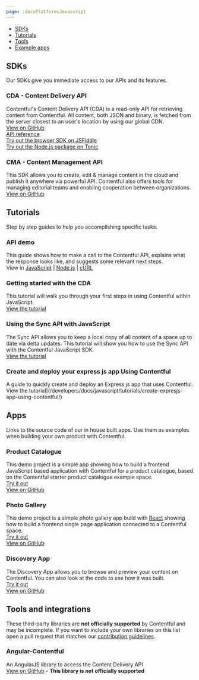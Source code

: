 ```yaml
---
page: :docsPlatformsJavascript
---
```


- [SDKs](#sdks)
- [Tutorials](#tutorials)
- [Tools](#tools-and-integrations)
- [Example apps](#apps)

## SDKs
Our SDKs give you immediate access to our APIs and its features.

### CDA - Content Delivery API<br>
Contentful's Content Delivery API (CDA) is a read-only API for retrieving content from Contentful. All content, both JSON and binary, is fetched from the server closest to an user's location by using our global CDN.<br>
[View on GitHub](https://github.com/contentful/contentful.js)<br>
[API reference](https://contentful.github.io/contentful.js)<br>
[Try out the browser SDK on JSFiddle](https://jsfiddle.net/contentful/kefaj4s8/)<br>
[Try out the Node.js package on Tonic](https://tonicdev.com/npm/contentful)

### CMA - Content Management API<br>
This SDK allows you to create, edit & manage content in the cloud and publish it anywhere via powerful API. Contentful also offers tools for managing editorial teams and enabling cooperation between organizations.<br>
[View on GitHub](https://github.com/contentful/contentful-management.js)<br>

## Tutorials
Step by step guides to help you accomplishing specific tasks.

### API demo
This guide shows how to make a call to the Contentful API, explains what the response looks like, and suggests some relevant next steps.<br>
View in [JavaScript](/developers/api-demo/javascript/) |
[Node.js](/developers/api-demo/nodejs/) |
[cURL](/developers/api-demo/curl/)

### Getting started with the CDA
This tutorial will walk you through your first steps in using Contentful within JavaScript.<br>
[View the tutorial](/developers/docs/javascript/tutorials/using-js-cda-sdk/)

### Using the Sync API with JavaScript
The Sync API allows you to keep a local copy of all content of a space up to date via delta updates. This tutorial will show you how to use the Sync API with the Contentful JavaScript SDK.<br>
[View the tutorial](/developers/docs/javascript/tutorials/using-the-sync-api-with-js/)

### Create and deploy your express js app Using Contentful
A guide to quickly create and deploy an Express js app that uses Contentful. </br>
View the tutorial](/developers/docs/javascript/tutorials/create-expresjs-app-using-contentful/)

## Apps
Links to the source code of our in house built apps. Use them as examples when building your own product with Contentful.

### Product Catalogue
This demo project is a simple app showing how to build a frontend JavaScript based application with Contentful for a product catalogue, based on the Contentful starter product catalogue example space.<br>
[Try it out](https://contentful.github.io/product-catalogue-js/)<br>
[View on GitHub](https://github.com/contentful/product-catalogue-js)

### Photo Gallery
This demo project is a simple photo gallery app build with [React](https://facebook.github.io/react/) showing how to build a frontend single page application connected to a Contentful space.<br>
[Try it out](https://contentful.github.io/gallery-app-react/)<br>
[View on GitHub](https://github.com/contentful/gallery-app-react)

### Discovery App
The Discovery App allows you to browse and preview your content on Contentful. You can also look at the code to see how it was built.<br>
[Try it out](https://contentful.github.io/discovery-app-react)<br>
[View on GitHub](https://github.com/contentful/discovery-app-react)

## Tools and integrations

These third-party libraries are **not officially supported** by Contentful and may be incomplete. If you want to include your own libraries on this list open a pull request that matches our [contribution guidelines](https://github.com/contentful-labs/awesome-contentful/blob/master/CONTRIBUTING.md).<br>

### Angular-Contentful
An AngularJS library to access the Content Delivery API<br>
[View on GitHub](https://github.com/jvandemo/angular-contentful) - **This library is not officially supported**
